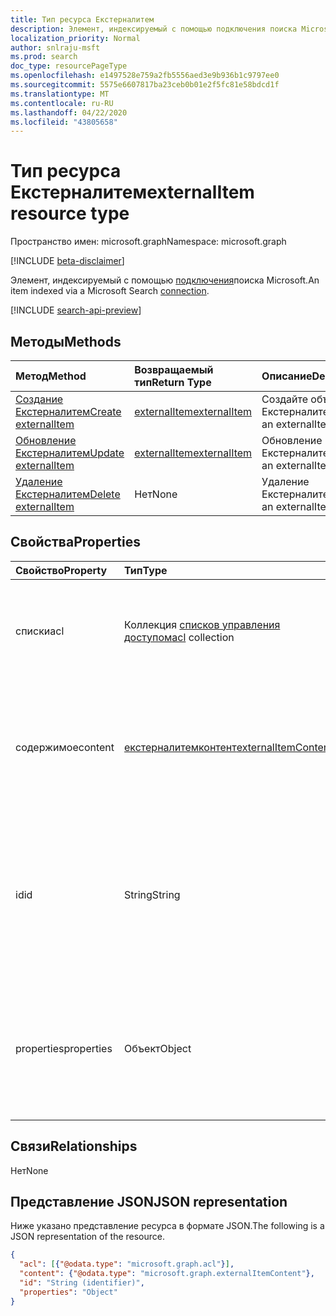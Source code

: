 ```yaml
---
title: Тип ресурса Екстерналитем
description: Элемент, индексируемый с помощью подключения поиска Microsoft.
localization_priority: Normal
author: snlraju-msft
ms.prod: search
doc_type: resourcePageType
ms.openlocfilehash: e1497528e759a2fb5556aed3e9b936b1c9797ee0
ms.sourcegitcommit: 5575e6607817ba23ceb0b01e2f5fc81e58bdcd1f
ms.translationtype: MT
ms.contentlocale: ru-RU
ms.lasthandoff: 04/22/2020
ms.locfileid: "43805658"
---
```

# <a name="externalitem-resource-type"></a><span data-ttu-id="f3fb4-103">Тип ресурса Екстерналитем</span><span class="sxs-lookup"><span data-stu-id="f3fb4-103">externalItem resource type</span></span>

<span data-ttu-id="f3fb4-104">Пространство имен: microsoft.graph</span><span class="sxs-lookup"><span data-stu-id="f3fb4-104">Namespace: microsoft.graph</span></span>

[!INCLUDE [beta-disclaimer](../../includes/beta-disclaimer.md)]

<span data-ttu-id="f3fb4-105">Элемент, индексируемый с помощью [подключения](externalconnection.md)поиска Microsoft.</span><span class="sxs-lookup"><span data-stu-id="f3fb4-105">An item indexed via a Microsoft Search [connection](externalconnection.md).</span></span>

[!INCLUDE [search-api-preview](../../includes/search-api-preview-signup.md)]

## <a name="methods"></a><span data-ttu-id="f3fb4-106">Методы</span><span class="sxs-lookup"><span data-stu-id="f3fb4-106">Methods</span></span>

| <span data-ttu-id="f3fb4-107">Метод</span><span class="sxs-lookup"><span data-stu-id="f3fb4-107">Method</span></span>                                                        | <span data-ttu-id="f3fb4-108">Возвращаемый тип</span><span class="sxs-lookup"><span data-stu-id="f3fb4-108">Return Type</span></span>                     | <span data-ttu-id="f3fb4-109">Описание</span><span class="sxs-lookup"><span data-stu-id="f3fb4-109">Description</span></span> |
|:--------------------------------------------------------------|:--------------------------------|:--|
| [<span data-ttu-id="f3fb4-110">Создание Екстерналитем</span><span class="sxs-lookup"><span data-stu-id="f3fb4-110">Create externalItem</span></span>](../api/externalconnection-put-items.md) | [<span data-ttu-id="f3fb4-111">externalItem</span><span class="sxs-lookup"><span data-stu-id="f3fb4-111">externalItem</span></span>](externalitem.md) | <span data-ttu-id="f3fb4-112">Создайте объект Екстерналитем.</span><span class="sxs-lookup"><span data-stu-id="f3fb4-112">Create an externalItem.</span></span> |
| [<span data-ttu-id="f3fb4-113">Обновление Екстерналитем</span><span class="sxs-lookup"><span data-stu-id="f3fb4-113">Update externalItem</span></span>](../api/externalitem-update.md)          | [<span data-ttu-id="f3fb4-114">externalItem</span><span class="sxs-lookup"><span data-stu-id="f3fb4-114">externalItem</span></span>](externalitem.md) | <span data-ttu-id="f3fb4-115">Обновление Екстерналитем.</span><span class="sxs-lookup"><span data-stu-id="f3fb4-115">Update an externalItem.</span></span> |
| [<span data-ttu-id="f3fb4-116">Удаление Екстерналитем</span><span class="sxs-lookup"><span data-stu-id="f3fb4-116">Delete externalItem</span></span>](../api/externalitem-delete.md)          | <span data-ttu-id="f3fb4-117">Нет</span><span class="sxs-lookup"><span data-stu-id="f3fb4-117">None</span></span>                            | <span data-ttu-id="f3fb4-118">Удаление Екстерналитем.</span><span class="sxs-lookup"><span data-stu-id="f3fb4-118">Delete an externalItem.</span></span> |

## <a name="properties"></a><span data-ttu-id="f3fb4-119">Свойства</span><span class="sxs-lookup"><span data-stu-id="f3fb4-119">Properties</span></span>

| <span data-ttu-id="f3fb4-120">Свойство</span><span class="sxs-lookup"><span data-stu-id="f3fb4-120">Property</span></span>   | <span data-ttu-id="f3fb4-121">Тип</span><span class="sxs-lookup"><span data-stu-id="f3fb4-121">Type</span></span>                     | <span data-ttu-id="f3fb4-122">Описание</span><span class="sxs-lookup"><span data-stu-id="f3fb4-122">Description</span></span>                          |
|:-----------|:-------------------------|:-------------------------------------|
| <span data-ttu-id="f3fb4-123">списки</span><span class="sxs-lookup"><span data-stu-id="f3fb4-123">acl</span></span>        | <span data-ttu-id="f3fb4-124">Коллекция [списков управления доступом](acl.md)</span><span class="sxs-lookup"><span data-stu-id="f3fb4-124">[acl](acl.md) collection</span></span> | <span data-ttu-id="f3fb4-125">Массив элементов управления доступом.</span><span class="sxs-lookup"><span data-stu-id="f3fb4-125">An array of access control entries.</span></span> <span data-ttu-id="f3fb4-126">Каждая запись указывает доступ, который предоставляется пользователю или группе.</span><span class="sxs-lookup"><span data-stu-id="f3fb4-126">Each entry specifies the access granted to a user or group.</span></span> <span data-ttu-id="f3fb4-127">Обязательный.</span><span class="sxs-lookup"><span data-stu-id="f3fb4-127">Required.</span></span> |
| <span data-ttu-id="f3fb4-128">содержимое</span><span class="sxs-lookup"><span data-stu-id="f3fb4-128">content</span></span>    | [<span data-ttu-id="f3fb4-129">екстерналитемконтент</span><span class="sxs-lookup"><span data-stu-id="f3fb4-129">externalItemContent</span></span>](externalitemcontent.md) | <span data-ttu-id="f3fb4-130">Представление содержимого элемента в виде обычного текста или в формате HTML.</span><span class="sxs-lookup"><span data-stu-id="f3fb4-130">A plain-text or HTML representation of the contents of the item.</span></span> <span data-ttu-id="f3fb4-131">Текст в этом свойстве является полнотекстовым индексированным.</span><span class="sxs-lookup"><span data-stu-id="f3fb4-131">The text in this property is full-text indexed.</span></span> <span data-ttu-id="f3fb4-132">Необязательное.</span><span class="sxs-lookup"><span data-stu-id="f3fb4-132">Optional.</span></span> |
| <span data-ttu-id="f3fb4-133">id</span><span class="sxs-lookup"><span data-stu-id="f3fb4-133">id</span></span>         | <span data-ttu-id="f3fb4-134">String</span><span class="sxs-lookup"><span data-stu-id="f3fb4-134">String</span></span>                   | <span data-ttu-id="f3fb4-135">Предоставленный разработчиком уникальный идентификатор элемента в содержащем [екстерналконнектион](externalconnection.md).</span><span class="sxs-lookup"><span data-stu-id="f3fb4-135">Developer-provided unique ID of the item within the containing [externalConnection](externalconnection.md).</span></span> <span data-ttu-id="f3fb4-136">Должен быть буквенно-цифровым и не превышать 128 символов.</span><span class="sxs-lookup"><span data-stu-id="f3fb4-136">Must be alphanumeric and a maximum of 128 characters.</span></span> <span data-ttu-id="f3fb4-137">Обязательный.</span><span class="sxs-lookup"><span data-stu-id="f3fb4-137">Required.</span></span> |
| <span data-ttu-id="f3fb4-138">properties</span><span class="sxs-lookup"><span data-stu-id="f3fb4-138">properties</span></span> | <span data-ttu-id="f3fb4-139">Объект</span><span class="sxs-lookup"><span data-stu-id="f3fb4-139">Object</span></span>                   | <span data-ttu-id="f3fb4-140">Контейнер свойств со свойствами элемента.</span><span class="sxs-lookup"><span data-stu-id="f3fb4-140">A property bag with the properties of the item.</span></span> <span data-ttu-id="f3fb4-141">Свойства должны соответствовать [схеме](schema.md) , определенной для [екстерналконнектион](externalconnection.md).</span><span class="sxs-lookup"><span data-stu-id="f3fb4-141">The properties MUST conform to the [schema](schema.md) defined for the [externalConnection](externalconnection.md).</span></span> <span data-ttu-id="f3fb4-142">Обязательный.</span><span class="sxs-lookup"><span data-stu-id="f3fb4-142">Required.</span></span> |

## <a name="relationships"></a><span data-ttu-id="f3fb4-143">Связи</span><span class="sxs-lookup"><span data-stu-id="f3fb4-143">Relationships</span></span>

<span data-ttu-id="f3fb4-144">Нет</span><span class="sxs-lookup"><span data-stu-id="f3fb4-144">None</span></span>

## <a name="json-representation"></a><span data-ttu-id="f3fb4-145">Представление JSON</span><span class="sxs-lookup"><span data-stu-id="f3fb4-145">JSON representation</span></span>

<span data-ttu-id="f3fb4-146">Ниже указано представление ресурса в формате JSON.</span><span class="sxs-lookup"><span data-stu-id="f3fb4-146">The following is a JSON representation of the resource.</span></span>

<!-- {
  "blockType": "resource",
  "optionalProperties": [

  ],
  "@odata.type": "microsoft.graph.externalItem",
  "baseType": "",
  "keyProperty": "id"
}-->

```json
{
  "acl": [{"@odata.type": "microsoft.graph.acl"}],
  "content": {"@odata.type": "microsoft.graph.externalItemContent"},
  "id": "String (identifier)",
  "properties": "Object"
}
```

<!-- uuid: 16cd6b66-4b1a-43a1-adaf-3a886856ed98
2019-02-04 14:57:30 UTC -->
<!-- {
  "type": "#page.annotation",
  "description": "externalItem resource",
  "keywords": "",
  "section": "documentation",
  "tocPath": "",
  "suppressions": [
    "Error: microsoft.graph.externalItem/properties:\r\n      Referenced type microsoft.graph.object is not defined in the doc set! Potential suggestion: microsoft.graph.directoryObject"
  ]
}-->
